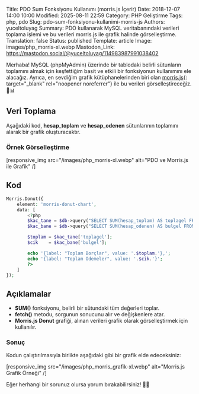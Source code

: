 Title: PDO Sum Fonksiyonu Kullanımı (morris.js İçerir)
Date: 2018-12-07 14:00 10:00
Modified: 2025-08-11 22:59
Category: PHP Geliştirme
Tags: php, pdo
Slug: pdo-sum-fonksiyonu-kullanimi-morris-js
Authors: yuceltoluyag
Summary: PDO kullanarak MySQL veritabanındaki verileri toplama işlemi ve bu verileri morris.js ile grafik halinde görselleştirme.
Translation: false
Status: published
Template: article
Image: images/php_morris-xl.webp
Mastodon_Link: https://mastodon.social/@yuceltoluyag/114983987991038402

Merhaba! MySQL (phpMyAdmin) üzerinde bir tablodaki belirli sütunların toplamını almak için keşfettiğim basit ve etkili bir fonksiyonun kullanımını ele alacağız. Ayrıca, en sevdiğim grafik kütüphanelerinden biri olan [morris.js](http://morrisjs.github.io/morris.js/){: target="_blank" rel="noopener noreferrer"} ile bu verileri görselleştireceğiz. 🎨📊

## Veri Toplama

Aşağıdaki kod, **hesap_toplam** ve **hesap_odenen** sütunlarının toplamını alarak bir grafik oluşturacaktır.

### Örnek Görselleştirme


[responsive_img src="/images/php_morris-xl.webp" alt="PDO ve Morris.js ile Grafik" /]
## Kod

```php
Morris.Donut({
    element: 'morris-donut-chart',
    data: [
        <?php
        $kac_tane = $db->query("SELECT SUM(hesap_toplam) AS toplagel FROM hesaplar")->fetch();  
        $kac_bane = $db->query("SELECT SUM(hesap_odenen) AS bulgel FROM hesaplar")->fetch();  

        $toplam = $kac_tane['toplagel'];  
        $cik    = $kac_bane['bulgel'];  

        echo '{label: "Toplam Borçlar", value: '.$toplam.'},';
        echo '{label: "Toplam Ödemeler", value: '.$cik.'}';
        ?>
    ]
});
```

## Açıklamalar

- **SUM()** fonksiyonu, belirli bir sütundaki tüm değerleri toplar.
- **fetch()** metodu, sorgunun sonucunu alır ve değişkenlere atar.
- **Morris.js Donut** grafiği, alınan verileri grafik olarak görselleştirmek için kullanılır.

### Sonuç

Kodun çalıştırılmasıyla birlikte aşağıdaki gibi bir grafik elde edeceksiniz:


[responsive_img src="/images/php_morris_grafik-xl.webp" alt="Morris.js Grafik Örneği" /]

Eğer herhangi bir sorunuz olursa yorum bırakabilirsiniz! 💬😊

